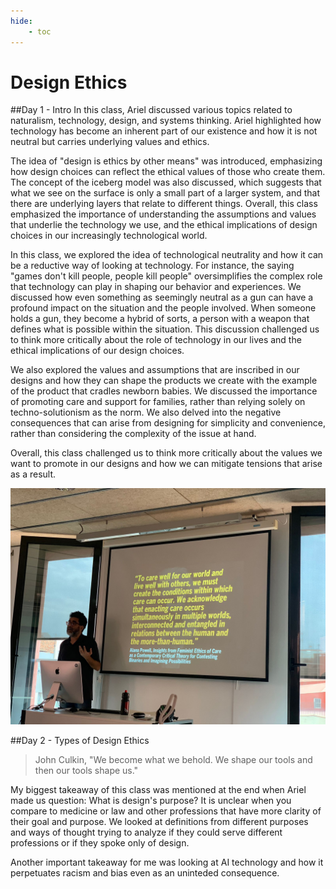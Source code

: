 ```yaml
---
hide:
    - toc
---
```


# Design Ethics

##Day 1 - Intro
In this class, Ariel discussed various topics related to naturalism, technology, design, and systems thinking. Ariel highlighted how technology has become an inherent part of our existence and how it is not neutral but carries underlying values and ethics.

The idea of "design is ethics by other means" was introduced, emphasizing how design choices can reflect the ethical values of those who create them. The concept of the iceberg model was also discussed, which suggests that what we see on the surface is only a small part of a larger system, and that there are underlying layers that relate to different things. Overall, this class emphasized the importance of understanding the assumptions and values that underlie the technology we use, and the ethical implications of design choices in our increasingly technological world.

In this class, we explored the idea of technological neutrality and how it can be a reductive way of looking at technology. For instance, the saying "games don't kill people, people kill people" oversimplifies the complex role that technology can play in shaping our behavior and experiences. We discussed how even something as seemingly neutral as a gun can have a profound impact on the situation and the people involved. When someone holds a gun, they become a hybrid of sorts, a person with a weapon that defines what is possible within the situation. This discussion challenged us to think more critically about the role of technology in our lives and the ethical implications of our design choices.

We also explored the values and assumptions that are inscribed in our designs and how they can shape the products we create with the example of the product that cradles newborn babies. We discussed the importance of promoting care and support for families, rather than relying solely on techno-solutionism as the norm. We also delved into the negative consequences that can arise from designing for simplicity and convenience, rather than considering the complexity of the issue at hand.

 Overall, this class challenged us to think more critically about the values we want to promote in our designs and how we can mitigate tensions that arise as a result.

![](../images/MT03/ethics.jpeg)

##Day 2 - Types of Design Ethics
>John Culkin, "We become what we behold. We shape our tools and then our tools shape us."

My biggest takeaway of this class was mentioned at the end when Ariel made us question: What is design's purpose? It is unclear when you compare to medicine or law and other professions that have more clarity of their goal and purpose. We looked at definitions from different purposes and ways of thought trying to analyze if they could serve different professions or if they spoke only of design.

Another important takeaway for me was looking at AI technology and how it perpetuates racism and bias even as an uninteded consequence.
